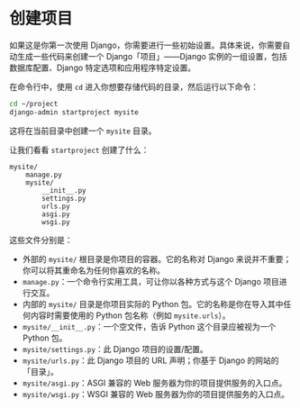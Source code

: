# 创建项目

如果这是你第一次使用 Django，你需要进行一些初始设置。具体来说，你需要自动生成一些代码来创建一个 Django「项目」——Django 实例的一组设置，包括数据库配置、Django 特定选项和应用程序特定设置。

在命令行中，使用 `cd` 进入你想要存储代码的目录，然后运行以下命令：

```bash
cd ~/project
django-admin startproject mysite
```

这将在当前目录中创建一个 `mysite` 目录。

让我们看看 `startproject` 创建了什么：

```plaintext
mysite/
    manage.py
    mysite/
        __init__.py
        settings.py
        urls.py
        asgi.py
        wsgi.py
```

这些文件分别是：

- 外部的 `mysite/` 根目录是你项目的容器。它的名称对 Django 来说并不重要；你可以将其重命名为任何你喜欢的名称。
- `manage.py`：一个命令行实用工具，可让你以各种方式与这个 Django 项目进行交互。
- 内部的 `mysite/` 目录是你项目实际的 Python 包。它的名称是你在导入其中任何内容时需要使用的 Python 包名称（例如 `mysite.urls`）。
- `mysite/__init__.py`：一个空文件，告诉 Python 这个目录应被视为一个 Python 包。
- `mysite/settings.py`：此 Django 项目的设置/配置。
- `mysite/urls.py`：此 Django 项目的 URL 声明；你基于 Django 的网站的「目录」。
- `mysite/asgi.py`：ASGI 兼容的 Web 服务器为你的项目提供服务的入口点。
- `mysite/wsgi.py`：WSGI 兼容的 Web 服务器为你的项目提供服务的入口点。

